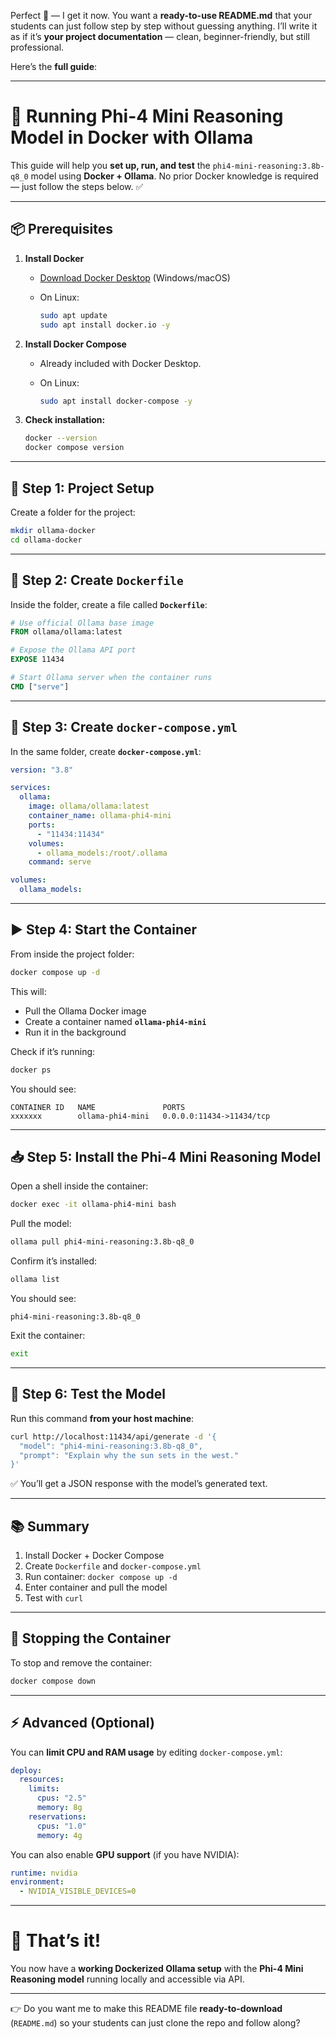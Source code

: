Perfect 🎯 — I get it now.
You want a **ready-to-use README.md** that your students can just follow step by step without guessing anything.
I’ll write it as if it’s **your project documentation** — clean, beginner-friendly, but still professional.

Here’s the **full guide**:

---

# 🚀 Running Phi-4 Mini Reasoning Model in Docker with Ollama

This guide will help you **set up, run, and test** the `phi4-mini-reasoning:3.8b-q8_0` model using **Docker + Ollama**.
No prior Docker knowledge is required — just follow the steps below. ✅

---

## 📦 Prerequisites

1. **Install Docker**

   * [Download Docker Desktop](https://www.docker.com/products/docker-desktop/) (Windows/macOS)
   * On Linux:

     ```bash
     sudo apt update
     sudo apt install docker.io -y
     ```

2. **Install Docker Compose**

   * Already included with Docker Desktop.
   * On Linux:

     ```bash
     sudo apt install docker-compose -y
     ```

3. **Check installation:**

   ```bash
   docker --version
   docker compose version
   ```

---

## 📁 Step 1: Project Setup

Create a folder for the project:

```bash
mkdir ollama-docker
cd ollama-docker
```

---

## 📝 Step 2: Create `Dockerfile`

Inside the folder, create a file called **`Dockerfile`**:

```dockerfile
# Use official Ollama base image
FROM ollama/ollama:latest

# Expose the Ollama API port
EXPOSE 11434

# Start Ollama server when the container runs
CMD ["serve"]
```

---

## 📝 Step 3: Create `docker-compose.yml`

In the same folder, create **`docker-compose.yml`**:

```yaml
version: "3.8"

services:
  ollama:
    image: ollama/ollama:latest
    container_name: ollama-phi4-mini
    ports:
      - "11434:11434"
    volumes:
      - ollama_models:/root/.ollama
    command: serve

volumes:
  ollama_models:
```

---

## ▶️ Step 4: Start the Container

From inside the project folder:

```bash
docker compose up -d
```

This will:

* Pull the Ollama Docker image
* Create a container named **`ollama-phi4-mini`**
* Run it in the background

Check if it’s running:

```bash
docker ps
```

You should see:

```
CONTAINER ID   NAME               PORTS
xxxxxxx        ollama-phi4-mini   0.0.0.0:11434->11434/tcp
```

---

## 📥 Step 5: Install the Phi-4 Mini Reasoning Model

Open a shell inside the container:

```bash
docker exec -it ollama-phi4-mini bash
```

Pull the model:

```bash
ollama pull phi4-mini-reasoning:3.8b-q8_0
```

Confirm it’s installed:

```bash
ollama list
```

You should see:

```
phi4-mini-reasoning:3.8b-q8_0
```

Exit the container:

```bash
exit
```

---

## 🧪 Step 6: Test the Model

Run this command **from your host machine**:

```bash
curl http://localhost:11434/api/generate -d '{
  "model": "phi4-mini-reasoning:3.8b-q8_0",
  "prompt": "Explain why the sun sets in the west."
}'
```

✅ You’ll get a JSON response with the model’s generated text.

---

## 📚 Summary

1. Install Docker + Docker Compose
2. Create `Dockerfile` and `docker-compose.yml`
3. Run container: `docker compose up -d`
4. Enter container and pull the model
5. Test with `curl`

---

## 🛑 Stopping the Container

To stop and remove the container:

```bash
docker compose down
```

---

## ⚡️ Advanced (Optional)

You can **limit CPU and RAM usage** by editing `docker-compose.yml`:

```yaml
deploy:
  resources:
    limits:
      cpus: "2.5"
      memory: 8g
    reservations:
      cpus: "1.0"
      memory: 4g
```

You can also enable **GPU support** (if you have NVIDIA):

```yaml
runtime: nvidia
environment:
  - NVIDIA_VISIBLE_DEVICES=0
```

---

# 🎯 That’s it!

You now have a **working Dockerized Ollama setup** with the **Phi-4 Mini Reasoning model** running locally and accessible via API.

---

👉 Do you want me to make this README file **ready-to-download** (`README.md`) so your students can just clone the repo and follow along?
